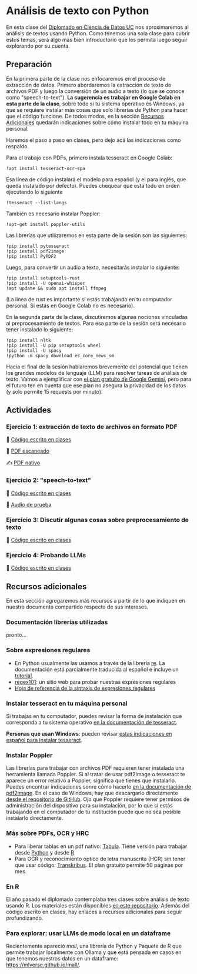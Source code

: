 # Análisis de texto con Python

En esta clase del [Diplomado en Ciencia de Datos UC](https://datascience.uc.cl/) nos aproximaremos al análisis de textos usando Python. Como tenemos una sola clase para cubrir estos temas, será algo más bien introductorio que les permita luego seguir explorando por su cuenta.

## Preparación

En la primera parte de la clase nos enfocaremos en el proceso de extracción de datos. Primero abordaremos la extracción de texto de archivos PDF y luego la conversión de un audio a texto (lo que se conoce como "speech-to-text"). **La sugerencia es trabajar en Google Colab en esta parte de la clase**, sobre todo si tu sistema operativo es Windows, ya que se requiere instalar más cosas que solo librerías de Python para hacer que el código funcione. De todos modos, en la sección [Recursos Adicionales](#recursos-adicionales) quedarán indicaciones sobre cómo instalar todo en tu máquina personal. 

Haremos el paso a paso en clases, pero dejo acá las indicaciones como respaldo. 

Para el trabajo con PDFs, primero instala tesseract en Google Colab:

```
!apt install tesseract-ocr-spa
```

Esa línea de código instalará el modelo para español (y el para inglés, que queda instalado por defecto). Puedes chequear que está todo en orden ejecutando lo siguiente

```
!tesseract --list-langs
```

También es necesario instalar Poppler:

```
!apt-get install poppler-utils
```

Las librerías que utilizaremos en esta parte de la sesión son las siguientes:

```
!pip install pytesseract
!pip install pdf2image
!pip install PyPDF2
```

Luego, para convertir un audio a texto, necesitarás instalar lo siguiente:

```
!pip install setuptools-rust 
!pip install -U openai-whisper
!apt update && sudo apt install ffmpeg
```

(La línea de rust es importante si estás trabajando en tu computador personal. Si estás en Google Colab no es necesario). 

En la segunda parte de la clase, discutiremos algunas nociones vinculadas al preprocesamiento de textos. Para esa parte de la sesión será necesario tener instalado lo siguiente:

```
!pip install nltk
!pip install -U pip setuptools wheel
!pip install -U spacy
!python -m spacy download es_core_news_sm
```

Hacia el final de la sesión hablaremos brevemente del potencial que tienen los grandes modelos de lenguaje (LLM) para resolver tareas de análisis de texto. Vamos a ejemplificar con [el plan gratuito de Google Gemini](https://aistudio.google.com/app/apikey), pero para el futuro ten en cuenta que ese plan no asegura la privacidad de los datos (y solo permite 15 requests por minuto).



## Actividades 

### Ejercicio 1: extracción de texto de archivos en formato PDF

:page_facing_up: [Código escrito en clases](https://www.dropbox.com/scl/fi/47pkmu8hg2bvb5rf4khr6/01_extraccion-pdfs.py?rlkey=e56d4k1djdplckjxawbsd8f7h&st=arjzpc4y&dl=0)

📖 [PDF escaneado](https://www.dropbox.com/scl/fi/yy9894lex6zf6sbyyj2yv/amanda_labarca.pdf?rlkey=03xplf67hh9gh5ffjfizs3h7m&dl=0)

✍️ [PDF nativo](https://www.dropbox.com/scl/fi/kiwtke3zbkel1etcee51h/historia_python.pdf?rlkey=16oiuxjx7eliyn9165u1by9sj&dl=0)


### Ejercicio 2: "speech-to-text"

:page_facing_up: [Código escrito en clases](https://www.dropbox.com/scl/fi/nw78epjuw2ulis7149k4t/02_speech-to-text.py?rlkey=52ldwa73ory7wa48yjve50sju&st=1rntx4ln&dl=0)

🎤 [Audio de prueba]()

### Ejercicio 3: Discutir algunas cosas sobre preprocesamiento de texto
 
:page_facing_up: [Código escrito en clases](https://www.dropbox.com/scl/fi/a7vjlqifx1v9tq628ejwx/03_sobre-preprocesamiento.py?rlkey=3t8tw0acvhbst2d7gev7qwenk&st=hlo2fbzf&dl=0)

### Ejercicio 4: Probando LLMs

:page_facing_up: [Código escrito en clases](https://colab.research.google.com/drive/1I-xIX2p5fsD9jKOcArrz1LLazbdgSFUe)

## Recursos adicionales

En esta sección agregaremos más recursos a partir de lo que indiquen en nuestro documento compartido respecto de sus intereses.

### Documentación librerías utilizadas

pronto...

### Sobre expresiones regulares
- En Python usualmente las usamos a través de la librería [re](https://docs.python.org/es/3/library/re.html). La documentación está parcialmente traducida al español e incluye un [tutorial](https://docs.python.org/es/3/howto/regex.html).
- [regex101](https://regex101.com/): un sitio web para probar nuestras expresiones regulares
- [Hoja de referencia de la sintaxis de expresiones regulares](https://developer.mozilla.org/es/docs/Web/JavaScript/Guide/Regular_expressions/Cheatsheet)

### Instalar tesseract en tu máquina personal

Si trabajas en tu computador, puedes revisar la forma de instalación que corresponda a tu sistema operativo [en la documentación de tesseract](https://tesseract-ocr.github.io/tessdoc/Installation.html). 

**Personas que usan Windows**: pueden revisar [estas indicaciones en español para instalar tesseract](https://ucd-dnp.github.io/ConTexto/versiones/master/instalacion/instalacion_popple_teseract_windows.html). 

### Instalar Poppler
Las librerías para trabajar con archivos PDF requieren tener instalada una herramienta llamada Poppler. Si al tratar de usar pdf2image o tesseract te aparece un error relativo a Poppler, significa que tienes que instalarlo. Puedes encontrar indicaciones sonre cómo hacerlo [en la documentación de pdf2image](https://pdf2image.readthedocs.io/en/latest/installation.html#installing-poppler). En el caso de Windows, hay que descargarlo directamente [desde el repositorio de GitHub](https://github.com/oschwartz10612/poppler-windows/releases/tag/v24.08.0-0).
Ojo que Poppler requiere tener permisos de administración del dispositivo para su instalación, por lo que si estás trabajando en el computador de tu institución puede que no sea posible instalarlo directamente. 

### Más sobre PDFs, OCR y HRC

- Para liberar tablas en un pdf nativo: [Tabula](https://tabula.technology/). Tiene versión para trabajar desde [Python](https://tabula-py.readthedocs.io/en/latest/) y desde [R](https://docs.ropensci.org/tabulapdf/articles/tabulapdf.html)
- Para OCR y reconocimiento óptico de letra manuscrita (HCR) sin tener que usar código: [Transkribus](https://www.transkribus.org/). El plan gratuito permite 50 páginas por mes. 

### En R
El año pasado el diplomado contemplaba tres clases sobre análisis de texto usando R. Los materiales están disponibles [en este repositorio](https://github.com/rivaquiroga/analisis-de-textos-r-2023). Además del código escrito en clases, hay enlaces a recursos adicionales para seguir profundizando.

### Para explorar: usar LLMs de modo local en un dataframe
Recientemente apareció _mall_, una librería de Python y Paquete de R que permite trabajar localmente con Ollama y que está pensada en casos en que tenemos nuestros datos en un dataframe: https://mlverse.github.io/mall/. 
